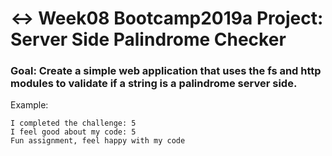 # ↔️ Week08 Bootcamp2019a Project: Server Side Palindrome Checker

### Goal: Create a simple web application that uses the fs and http modules to validate if a string is a palindrome server side.

Example:
```
I completed the challenge: 5
I feel good about my code: 5
Fun assignment, feel happy with my code
```

